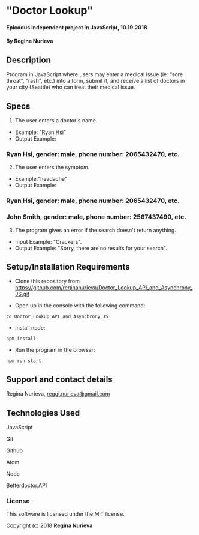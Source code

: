 # "Doctor Lookup"

#### Epicodus independent project in JavaScript, 10.19.2018

#### By Regina Nurieva

## Description

Program in JavaScript where users may enter a medical issue (ie: “sore throat”, "rash", etc.) into a form, submit it, and receive a list of doctors in your city (Seattle) who can treat their medical issue.

## Specs
1. The user enters a doctor's name.
  * Example: "Ryan Hsi"
  * Output Example:
### Ryan Hsi, gender: male, phone number: 2065432470, etc.
2. The user enters the symptom.
  * Example:"headache"
  * Output Example:
### Ryan Hsi, gender: male, phone number: 2065432470, etc.
### John Smith, gender: male, phone number: 2567437490, etc.
3. The program gives an error if the search doesn't return anything.
  * Input Example: "Crackers".
  * Output Example: "Sorry, there are no results for your search".

## Setup/Installation Requirements

* Clone this repository from https://github.com/reginanurieva/Doctor_Lookup_API_and_Asynchrony_JS.git

* Open up in the console with the following command:
```
cd Doctor_Lookup_API_and_Asynchrony_JS
```
* Install node:
```
npm install
```
* Run the program in the browser:
```
npm run start
```

## Support and contact details

Regina Nurieva, reggi.nurieva@gmail.com

## Technologies Used

JavaScript

Git

Github

Atom

Node

Betterdoctor.API


### License

This software is licensed under the MIT license.

Copyright (c) 2018 **Regina Nurieva**
